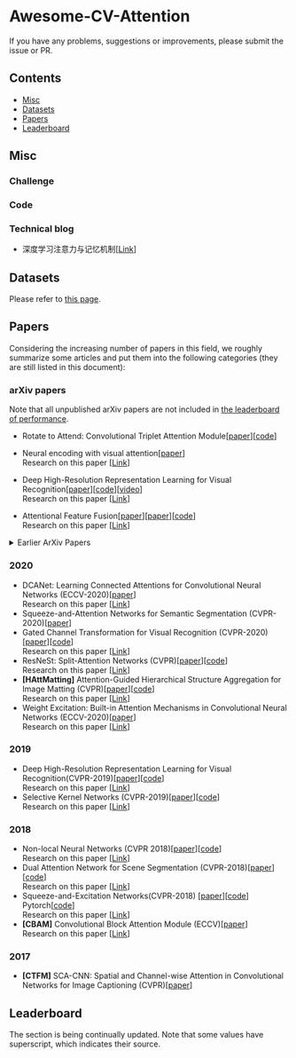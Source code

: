 # Awesome-CV-Attention

If you have any problems, suggestions or improvements, please submit the issue or PR.

## Contents
* [Misc](#misc)
* [Datasets](#datasets)
* [Papers](#papers)
* [Leaderboard](#leaderboard)

## Misc



### Challenge


### Code


### Technical blog
- 深度学习注意力与记忆机制[[Link](https://mp.weixin.qq.com/s/FlA1YrR0sLQGJoJZnSXpRw)]

## Datasets

Please refer to [this page](src/Datasets.md).

## Papers

Considering the increasing number of papers in this field, we roughly summarize some articles and put them into the following categories (they are still listed in this document):


### arXiv papers
Note that all unpublished arXiv papers are not included in [the leaderboard of performance](#performance).

- Rotate to Attend: Convolutional Triplet Attention Module[[paper](https://arxiv.org/abs/2010.03045)][[code](https://github.com/LandskapeAI/triplet-attention)]  
- Neural encoding with visual attention[[paper](https://arxiv.org/abs/2010.00516)]  
Research on this paper [[Link](https://mp.weixin.qq.com/s/zBr_x6QKbGxJzQp3YzrmnQ)]
- Deep High-Resolution Representation Learning for Visual Recognition[[paper](https://arxiv.org/abs/1908.07919)][[code](https://github.com/HRNet)][[video](https://www.bilibili.com/video/BV1WJ41197dh?t=508)]   
Research on this paper [[Link](https://mp.weixin.qq.com/s?__biz=MzU2NDExMzE5Nw==&mid=2247485243&idx=2&sn=4cf73ac84bdf064b649f6bf0aa8b3930&chksm=fc4ebd79cb39346f19a70eb07e35c3d61e43487ecd83d397f31e464f5584f6be9b1b0ccfb09e&mpshare=1&scene=1&srcid=1010LkNbbYg5EzUcwB7gHcjE&sharer_sharetime=1602303490397&sharer_shareid=fd8c7684b39b2eac07b5e0c63bf1346a&key=14893ff72db1d5ee0088db18c310b8b6d459213d96a45f2a2c3af4afcb702a473a9d643b8f9f259c0e87f83e0199fcb18a7a950b720b506b50d953252d989e40fa5d599ec976c1d960211439c1308af60e0a76154d9d88b26710883344a9b109679d4f6c8e3fb6c65081a34e4e1f609c3e72c9080b4bfa1b99f9003fa3bd7e4c&ascene=1&uin=Mjg1Mzg0ODMzMA%3D%3D&devicetype=Windows+10+x64&version=6300002f&lang=zh_CN&exportkey=ASBpO%2BjtjEg7X6MctgYfDKI%3D&pass_ticket=Cz67wUTL3RpVi0NHLVPCJOM8DtIHGFNJZqgE5Tk%2FDHEDHwgbRWtMAfGco6cfR%2BOZ&wx_header=0)]

- Attentional Feature Fusion[[paper](https://arxiv.org/abs/2009.14082)][[paper](https://arxiv.org/abs/2009.14082)][[code](https://github.com/YimianDai/open-aff)]    
Research on this paper [[Link](https://mp.weixin.qq.com/s?__biz=MzUxNjcxMjQxNg==&mid=2247509314&idx=2&sn=962a197a40a441bdb5a35d7993a4f521&chksm=f9a1d7cdced65edb847f09f2fd0dbe17e9d27de840afadc69a9cb20bbc83e1b439617a49aa34&mpshare=1&scene=1&srcid=10108dxJMkf8tKkzf9Q4gmbz&sharer_sharetime=1602309038539&sharer_shareid=fd8c7684b39b2eac07b5e0c63bf1346a&key=b06d693918fd14f437767792fe308e539c57ddd684d914fdf5b98a4933279ac37d1c21175610180011d4225faed5bb8ba53e1afb5b73cd56efde3b132426da44470266acfb15fc89296b18817f23e22f34da9e7bf3e357aeca9830bd100e24ba069eadb38aadb609f737e76ae8dadf0e48a9a409ac26566e3aaa3ea15595c80a&ascene=1&uin=Mjg1Mzg0ODMzMA%3D%3D&devicetype=Windows+10+x64&version=6300002f&lang=zh_CN&exportkey=AXTxIop%2BTmhgeVHk%2BWrTNkI%3D&pass_ticket=Cz67wUTL3RpVi0NHLVPCJOM8DtIHGFNJZqgE5Tk%2FDHEDHwgbRWtMAfGco6cfR%2BOZ&wx_header=0)]



<details>
<summary>Earlier ArXiv Papers</summary>

</details>


### 2020
- DCANet: Learning Connected Attentions for Convolutional Neural Networks (ECCV-2020)[[paper](https://arxiv.org/abs/2007.05099)]  
Research on this paper [[Link](https://mp.weixin.qq.com/s/xJgL3t63ipfv2JYsOZpeYg)]
- Squeeze-and-Attention Networks for Semantic Segmentation (CVPR-2020)[[paper](https://arxiv.org/abs/1909.03402)]
- Gated Channel Transformation for Visual Recognition (CVPR-2020)[[paper](https://arxiv.org/abs/1909.11519)][[code](https://github.com/z-x-yang/GCT)]  
Research on this paper [[Link](https://mp.weixin.qq.com/s/0CA-flSdUV3lPjzRGzvOvA)]
- ResNeSt: Split-Attention Networks (CVPR)[[paper](https://hangzhang.org/files/resnest.pdf)][[code](https://github.com/zhanghang1989/ResNeSt)]   
Research on this paper [[Link](https://mp.weixin.qq.com/s/65ueZDuZ-b3_VnGdQbrk_g)]
- <a name="D-ConvNet"></a> **[HAttMatting]** Attention-Guided Hierarchical Structure Aggregation for Image Matting (CVPR)[[paper](https://ieeexplore.ieee.org/document/9156481)][[code](https://github.com/implus/SKNet)]  
Research on this paper [[Link](https://mp.weixin.qq.com/s/bXyz0cEfVfL_VrFFV2NzTQ)]
- Weight Excitation: Built-in Attention Mechanisms in Convolutional Neural Networks (ECCV-2020)[[paper](https://ieeexplore.ieee.org/document/9156481)]  
Research on this paper [[Link](https://mp.weixin.qq.com/s/ilx839gI2Av06dAlOXiR5g)]

### 2019
- Deep High-Resolution Representation Learning for Visual Recognition(CVPR-2019)[[paper](https://arxiv.org/abs/1908.07919)][[code](https://github.com/HRNet)]    
Research on this paper [[Link](https://mp.weixin.qq.com/s/2bBp_mSl4qM5lQMfpkzDnQ)]
- Selective Kernel Networks (CVPR-2019)[[paper](https://arxiv.org/abs/1903.06586)][[code](https://github.com/implus/SKNet)]  
Research on this paper [[Link](https://mp.weixin.qq.com/s/oxkoh6VnXV2CX3-BmXbZOw)]
### 2018
- Non-local Neural Networks (CVPR 2018)[[paper](https://arxiv.org/abs/1711.07971)][[code](https://github.com/facebookresearch/video-nonlocal-net)]    
Research on this paper [[Link](https://zhuanlan.zhihu.com/p/102984842)]
- Dual Attention Network for Scene Segmentation (CVPR-2018)[[paper](https://arxiv.org/abs/1809.02983)][[code](https://github.com/junfu1115/DANet)]  
Research on this paper [[Link](https://zhuanlan.zhihu.com/p/48056789)]
- Squeeze-and-Excitation Networks(CVPR-2018) [[paper](https://arxiv.org/abs/1709.01507)][[code](https://github.com/hujie-frank/SENet)] Pytorch[[code](https://github.com/moskomule/senet.pytorch)]  
Research on this paper [[Link](https://mp.weixin.qq.com/s/a-dswrPWBrk9YL8KEhTlsg)]
- <a name="SANet"></a> **[CBAM]** Convolutional Block Attention Module (ECCV)[[paper](https://openaccess.thecvf.com/content_ECCV_2018/papers/Sanghyun_Woo_Convolutional_Block_Attention_ECCV_2018_paper.pdf)]  
Research on this paper [[Link](https://zhuanlan.zhihu.com/p/65529934)]

### 2017
- <a name="SANet"></a> **[CTFM]** SCA-CNN: Spatial and Channel-wise Attention in Convolutional Networks for Image Captioning (CVPR)[[paper](https://openaccess.thecvf.com/content_cvpr_2017/papers/Chen_SCA-CNN_Spatial_and_CVPR_2017_paper.pdf)]

## Leaderboard
The section is being continually updated. Note that some values have superscript, which indicates their source. 

